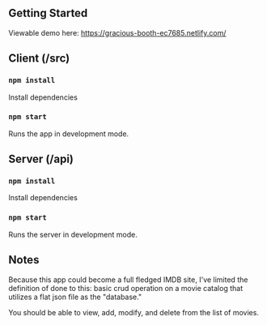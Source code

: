 ## Getting Started

Viewable demo here: https://gracious-booth-ec7685.netlify.com/

## Client (/src)

### `npm install` 

Install dependencies <br />

### `npm start`

Runs the app in development mode.<br>

## Server (/api)

### `npm install` 

Install dependencies <br />

### `npm start`

Runs the server in development mode.<br>

## Notes

Because this app could become a full fledged IMDB site, I've limited the definition of done to this: basic crud operation on a movie catalog that utilizes a flat json file as the "database." 

You should be able to view, add, modify, and delete from the list of movies.